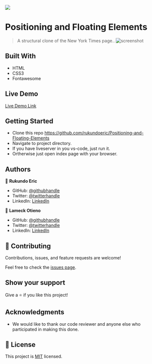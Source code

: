 
![](https://img.shields.io/badge/Microverse-blueviolet)

# Positioning and Floating Elements

> A structural clone of the New York Times page..
![screenshot](./img/screenshot.png)

## Built With

- HTML
- CSS3
- Fontawesome

## Live Demo

[Live Demo Link](https://rukundoeric.github.io/Positioning-and-Floating-Elements/.)

## Getting Started

* Clone this repo https://github.com/rukundoeric/Positioning-and-Floating-Elements
* Navigate to project directory.
* If you have liveserver in you vs-code, just run it.
* Ortherwise just open index page with your browser.

## Authors

👤 **Rukundo Eric**
  - GitHub: [@githubhandle](https://github.com/rukundoeric)
  - Twitter: [@twitterhandle](https://twitter.com/rukundoeric005)
  - LinkedIn: [LinkedIn](https://www.linkedin.com/in/rukundo-eric-000bba181/)

👤 **Lameck Otieno**
  - GitHub: [@githubhandle](https://github.com/Lameck1)
  - Twitter: [@twitterhandle](https://twitter.com/lameck721)
  - LinkedIn: [LinkedIn](https://www.linkedin.com/in/lameck-odhiambo-642b7077/)

## 🤝 Contributing

Contributions, issues, and feature requests are welcome!

Feel free to check the [issues page](issues/).


## Show your support

Give a ⭐️ if you like this project!

## Acknowledgments

- We would like to thank our code reviewer and anyone else who participated in making this done.

## 📝 License

This project is [MIT](lic.url) licensed.
